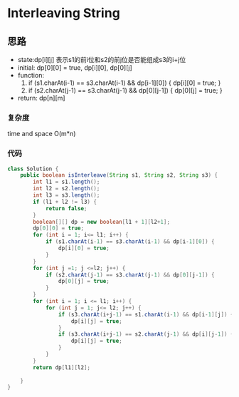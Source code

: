 # Interleaving String

## 思路
- state:dp[i][j] 表示s1的前i位和s2的前j位是否能组成s3的i+j位
- initial: dp[0][0] = true, dp[i][0], dp[0][j]
- function:
  1. if (s1.charAt(i-1) == s3.charAt(i-1) && dp[i-1][0]) {
                dp[i][0] = true;
            }
  2. if (s2.charAt(j-1) == s3.charAt(j-1) && dp[0][j-1]) {
                dp[0][j] = true;
            }
- return: dp[n][m]

### 复杂度
time and space O(m*n)

### 代码
```java
class Solution {
    public boolean isInterleave(String s1, String s2, String s3) {
        int l1 = s1.length();
        int l2 = s2.length();
        int l3 = s3.length();
        if (l1 + l2 != l3) {
            return false;
        }
        boolean[][] dp = new boolean[l1 + 1][l2+1];
        dp[0][0] = true;
        for (int i = 1; i<= l1; i++) {
            if (s1.charAt(i-1) == s3.charAt(i-1) && dp[i-1][0]) {
                dp[i][0] = true;
            }
        }
        for (int j =1; j <=l2; j++) {
            if (s2.charAt(j-1) == s3.charAt(j-1) && dp[0][j-1]) {
                dp[0][j] = true;
            }
        }
        for (int i = 1; i <= l1; i++) {
            for (int j = 1; j<= l2; j++) {
                if (s3.charAt(i+j-1) == s1.charAt(i-1) && dp[i-1][j]) {
                    dp[i][j] = true;
                }
                if (s3.charAt(i+j-1) == s2.charAt(j-1) && dp[i][j-1]) {
                    dp[i][j] = true;
                }
            }
        }
        return dp[l1][l2];
        
    }
}

```